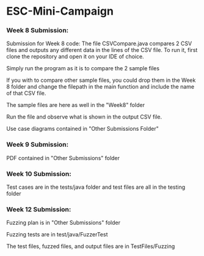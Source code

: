 # ESC-Mini-Campaign

### Week 8 Submission:

Submission for Week 8 code:
The file CSVCompare.java compares 2 CSV files and outputs any different data in the lines of the CSV file.
To run it, first clone the repository and open it on your IDE of choice.

Simply run the program as it is to compare the 2 sample files

If you with to compare other sample files, you could drop them in the Week 8 folder and change the filepath in the main function and include the name of that CSV file.

The sample files are here as well in the "Week8" folder 

Run the file and observe what is shown in the output CSV file.

Use case diagrams contained in "Other Submissions Folder"

### Week 9 Submission:

PDF contained in "Other Submissions" folder

### Week 10 Submission:

Test cases are in the tests/java folder and test files are all in the testing folder

### Week 12 Submission:

Fuzzing plan is in "Other Submissions" folder

Fuzzing tests are in test/java/FuzzerTest

The test files, fuzzed files, and output files are in TestFiles/Fuzzing

